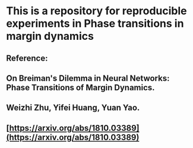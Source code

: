 # This is a repository for reproducible experiments in Phase transitions in margin dynamics

## Reference:
## On Breiman's Dilemma in Neural Networks: Phase Transitions of Margin Dynamics. 
## Weizhi Zhu, Yifei Huang, Yuan Yao. 
## [https://arxiv.org/abs/1810.03389](https://arxiv.org/abs/1810.03389)
